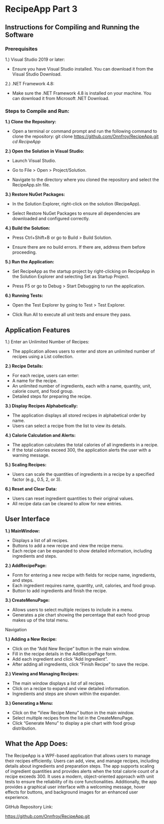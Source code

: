 # RecipeApp Part 3

## Instructions for Compiling and Running the Software

### Prerequisites

1.) Visual Studio 2019 or later:
- Ensure you have Visual Studio installed. You can download it from the Visual Studio Download.

2.) .NET Framework 4.8:
- Make sure the .NET Framework 4.8 is installed on your machine. You can download it from Microsoft .NET Download.

### Steps to Compile and Run:

**1.) Clone the Repository:**
- Open a terminal or command prompt and run the following command to clone the repository: git clone https://github.com/Onnfroy/RecipeApp.git _cd RecipeApp_

**2.) Open the Solution in Visual Studio:**

- Launch Visual Studio.

- Go to File > Open > Project/Solution.

- Navigate to the directory where you cloned the repository and select the RecipeApp.sln file.

**3.) Restore NuGet Packages:**

- In the Solution Explorer, right-click on the solution (RecipeApp).

- Select Restore NuGet Packages to ensure all dependencies are downloaded and configured correctly.

**4.) Build the Solution:**

- Press Ctrl+Shift+B or go to Build > Build Solution.

- Ensure there are no build errors. If there are, address them before proceeding.

**5.) Run the Application:**

- Set RecipeApp as the startup project by right-clicking on RecipeApp in the Solution Explorer and selecting Set as Startup Project.

- Press F5 or go to Debug > Start Debugging to run the application.

**6.) Running Tests:**

- Open the Test Explorer by going to Test > Test Explorer.

- Click Run All to execute all unit tests and ensure they pass.

## Application Features

1.) Enter an Unlimited Number of Recipes:
- The application allows users to enter and store an unlimited number of recipes using a List<Recipe> collection.
 
**2.) Recipe Details:**
- For each recipe, users can enter:
- A name for the recipe.
- An unlimited number of ingredients, each with a name, quantity, unit, calorie count, and food group.
- Detailed steps for preparing the recipe.
 
**3.) Display Recipes Alphabetically:**
- The application displays all stored recipes in alphabetical order by name.
- Users can select a recipe from the list to view its details.

**4.) Calorie Calculation and Alerts:**
- The application calculates the total calories of all ingredients in a recipe.
- If the total calories exceed 300, the application alerts the user with a warning message.
 
**5.) Scaling Recipes:**
- Users can scale the quantities of ingredients in a recipe by a specified factor (e.g., 0.5, 2, or 3).

**6.) Reset and Clear Data:**
- Users can reset ingredient quantities to their original values.
- All recipe data can be cleared to allow for new entries.

## User Interface

**1.) MainWindow:**
- Displays a list of all recipes.
- Buttons to add a new recipe and view the recipe menu.
- Each recipe can be expanded to show detailed information, including ingredients and steps.

**2.) AddRecipePage:**
- Form for entering a new recipe with fields for recipe name, ingredients, and steps.
- Each ingredient requires name, quantity, unit, calories, and food group.
- Button to add ingredients and finish the recipe.

**3.) CreateMenuPage:**
- Allows users to select multiple recipes to include in a menu.
- Generates a pie chart showing the percentage that each food group makes up of the total menu.

Navigation

**1.) Adding a New Recipe:**
- Click on the “Add New Recipe” button in the main window.
- Fill in the recipe details in the AddRecipePage form.
- Add each ingredient and click “Add Ingredient”.
- After adding all ingredients, click “Finish Recipe” to save the recipe.
 
**2.) Viewing and Managing Recipes:**
- The main window displays a list of all recipes.
- Click on a recipe to expand and view detailed information.
- Ingredients and steps are shown within the expander.

**3.) Generating a Menu:**
- Click on the “View Recipe Menu” button in the main window.
- Select multiple recipes from the list in the CreateMenuPage.
- Click “Generate Menu” to display a pie chart with food group distribution.

## What the App Does:

The RecipeApp is a WPF-based application that allows users to manage their recipes efficiently. Users can add, view, and manage recipes, including details about ingredients and preparation steps. The app supports scaling of ingredient quantities and provides alerts when the total calorie count of a recipe exceeds 300. It uses a modern, object-oriented approach with unit tests to ensure the reliability of its core functionalities. Additionally, the app provides a graphical user interface with a welcoming message, hover effects for buttons, and background images for an enhanced user experience.

GitHub Repository Link:

https://github.com/Onnfroy/RecipeApp.git



